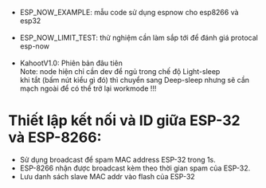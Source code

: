 <!-- ## <b>Todo:</b>
### esp32 hiện có 3 cách giao tiếp
1. WIFI host/ client thông qua router  (lượng data lớn, tốn điện nên bỏ) 
2. BLE (bluetooth low energy) (lượng data nhỏ, ít tốn điện)
3. ESP_NOW (một dạng protocal mới phát triển dựa trên wifi của espressif) tốn điện nhưng range (khoảng cách giao tiếp) cao hơn nhiều so với wifi hay BLE (lượng data nhỏ, tương đối ít tốn điện)
### Hiện mình đang có 2 vấn đề cần các bạn nghiên cứu để chọn sau khi có board để test nha :D hoặc nếu chưa có mn seach gg thêm thông tin vào file này cũng được nha thks
1. ESP_NOW có sẵn API nhưng số lượng kết nối trong khoảng từ 6-20 thiết bị (có thể sẽ thiếu) mình chưa tìm hiểu sâu nhưng cũng có thể tăng số lượng thì phải, ESP_NOW thì tương thích với ESP8266 (lap dư số lượng để test đó)
2. BLE cũng có sẵn NHIỀU APIs (tạm gọi nha) như:
- BLE connect Peer-to-Peer (kết nối và truyền tín hiệu liên tục giữa 2 nút, Qa coi sơ qua thì thấy kết nối được khoảng 6 cái) https://www.esp32.com/viewtopic.php?t=954
- BLE MESH
https://www.youtube.com/watch?v=GG8JtFNiHw0 thấy cũng được đó :v nhưng không thấy nhận mà chỉ gửi nhanh thôi 
- BLE BOARDCAST (chưa rõ nhiều cái boardcast sẽ sảy ra chuyện gì)
<br/> Dựa trên 2 chuẩn protocal là GAP và GATT. doc: https://www.espressif.com/sites/default/files/documentation/esp32_bluetooth_architecture_en.pdf  -->

- ESP_NOW_EXAMPLE: mẫu code sử dụng espnow cho esp8266 và esp32
</br> </br>
- ESP_NOW_LIMIT_TEST: thử nghiệm cần làm sắp tới để đánh giá protocal esp-now 
</br> </br>
- KahootV1.0: Phiên bản đâu tiên </br>
  Note: node hiện chỉ cần dev để ngủ trong chế độ Light-sleep </br>
   khi tắt (bấm nút kiểu gì đó) thì chuyển sang Deep-sleep nhưng sẽ cần mạch ngoài để có thể trở lại workmode !!!
# Thiết lập kết nối và ID giữa ESP-32 và ESP-8266:
- Sử dụng broadcast để spam MAC address ESP-32 trong 1s.
- ESP-8266 nhận được broadcast kèm theo thời gian spam của ESP-32. 
- Lưu danh sách slave MAC addr vào flash của ESP-32
